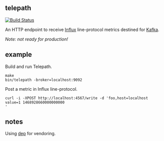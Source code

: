 telepath
--------

[![Build Status](https://travis-ci.org/Nordstrom/telepath.svg?branch=master)](https://travis-ci.org/Nordstrom/telepath)

An HTTP endpoint to receive [Influx](https://github.com/influxdata/influxdb) line-protocol metrics destined for [Kafka](http://kafka.apache.org/).

_Note: not ready for production!_

## example

Build and run Telepath.

```
make
bin/telepath -broker=localhost:9092
```

Post a metric in Influx line-protocol.

```
curl -i -XPOST http://localhost:4567/write -d 'foo,host=localhost value=1 1468928660000000000
'
```

## notes

Using [dep](https://github.com/golang/dep) for vendoring.
